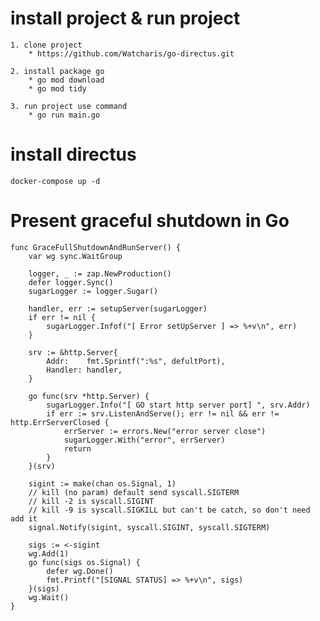 # install project & run project

    1. clone project
        * https://github.com/Watcharis/go-directus.git

    2. install package go
        * go mod download
        * go mod tidy

    3. run project use command
        * go run main.go

# install directus
    docker-compose up -d

# Present graceful shutdown in Go

```
func GraceFullShutdownAndRunServer() {
	var wg sync.WaitGroup

	logger, _ := zap.NewProduction()
	defer logger.Sync()
	sugarLogger := logger.Sugar()

	handler, err := setupServer(sugarLogger)
	if err != nil {
		sugarLogger.Infof("[ Error setUpServer ] => %+v\n", err)
	}

	srv := &http.Server{
		Addr:    fmt.Sprintf(":%s", defultPort),
		Handler: handler,
	}

	go func(srv *http.Server) {
		sugarLogger.Info("[ GO start http server port] ", srv.Addr)
		if err := srv.ListenAndServe(); err != nil && err != http.ErrServerClosed {
			errServer := errors.New("error server close")
			sugarLogger.With("error", errServer)
			return
		}
	}(srv)

	sigint := make(chan os.Signal, 1)
	// kill (no param) default send syscall.SIGTERM
	// kill -2 is syscall.SIGINT
	// kill -9 is syscall.SIGKILL but can't be catch, so don't need add it
	signal.Notify(sigint, syscall.SIGINT, syscall.SIGTERM)

	sigs := <-sigint
	wg.Add(1)
	go func(sigs os.Signal) {
		defer wg.Done()
		fmt.Printf("[SIGNAL STATUS] => %+v\n", sigs)
	}(sigs)
	wg.Wait()
}
```


